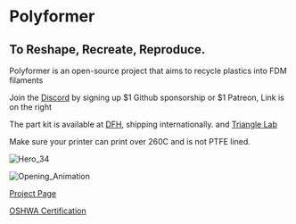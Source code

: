 # Polyformer
## To Reshape, Recreate, Reproduce.

Polyformer is an open-source project that aims to recycle plastics into FDM filaments

Join the [Discord](https://github.com/sponsors/Reiten966/sponsorships?sponsor=Reiten966&tier_id=199363&preview=false) by signing up $1 Github sponsorship or $1 Patreon, Link is on the right

The part kit is available at [DFH](https://dfh.fm/collections/new-products/products/polyformer-kit-by-reiten966), shipping internationally. and [Triangle Lab](https://s.click.aliexpress.com/e/_DFp1dtz)

Make sure your printer can print over 260C and is not PTFE lined.

![Hero_34](https://user-images.githubusercontent.com/55605342/166126684-d6c5657a-c4c1-4474-a20b-533af1ea221a.jpg)

![Opening_Animation](https://user-images.githubusercontent.com/55605342/166126930-5d5abba3-b2b6-4b1d-a24c-88fefb967e6e.gif)




[Project Page](http://www.reiten.design/polyformer)

[OSHWA Certification](https://certification.oshwa.org/us002136.html)
